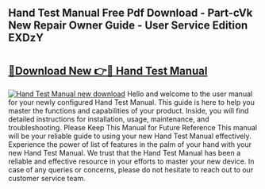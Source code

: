 ## Hand Test Manual Free Pdf Download - Part-cVk New Repair Owner Guide - User Service Edition EXDzY

# <h2><a href="http://bc13149.oget.top/?id=Hand+Test+Manual">🔗Download New 👉🔴 Hand Test Manual</a></h2>

[![Hand Test Manual new download](https://i.imgur.com/5g1atiW.png)](http://bc13149.oget.top/?id=Hand+Test+Manual)
Hello and welcome to the user manual for your newly configured Hand Test Manual. This guide is here to help you master the functions and capabilities of your product. Inside, you will find detailed instructions for installation, usage, maintenance, and troubleshooting. Please Keep This Manual for Future Reference This manual will be your reliable guide to using your new Hand Test Manual effectively. Experience the power of list of features in the palm of your hand with your new Hand Test Manual. We trust that the Hand Test Manual has been a reliable and effective resource in your efforts to master your new device. In case of any queries or concerns, please do not hesitate to reach out to our customer service team.

